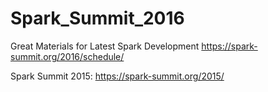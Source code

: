 # Spark_Summit_2016
Great Materials for Latest Spark Development
https://spark-summit.org/2016/schedule/


Spark Summit 2015:
https://spark-summit.org/2015/
